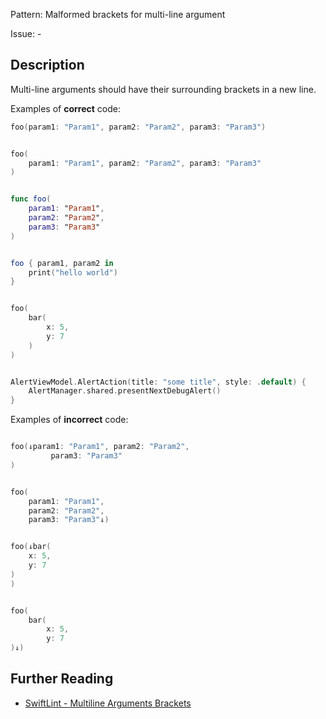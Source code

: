 Pattern: Malformed brackets for multi-line argument

Issue: -

## Description

Multi-line arguments should have their surrounding brackets in a new line.

Examples of **correct** code:
```swift
foo(param1: "Param1", param2: "Param2", param3: "Param3")


foo(
    param1: "Param1", param2: "Param2", param3: "Param3"
)


func foo(
    param1: "Param1",
    param2: "Param2",
    param3: "Param3"
)


foo { param1, param2 in
    print("hello world")
}


foo(
    bar(
        x: 5,
        y: 7
    )
)


AlertViewModel.AlertAction(title: "some title", style: .default) {
    AlertManager.shared.presentNextDebugAlert()
}

```
Examples of **incorrect** code:
```swift

foo(↓param1: "Param1", param2: "Param2",
         param3: "Param3"
)


foo(
    param1: "Param1",
    param2: "Param2",
    param3: "Param3"↓)


foo(↓bar(
    x: 5,
    y: 7
)
)


foo(
    bar(
        x: 5,
        y: 7
)↓)

```

## Further Reading

* [SwiftLint - Multiline Arguments Brackets](https://realm.github.io/SwiftLint/multiline_arguments_brackets.html)